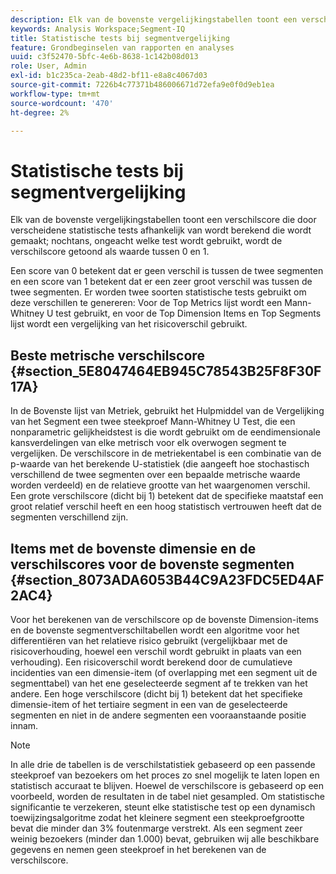 ```yaml
---
description: Elk van de bovenste vergelijkingstabellen toont een verschilscore die door verscheidene statistische tests afhankelijk van wordt berekend die wordt gemaakt; nochtans, ongeacht welke test wordt gebruikt, wordt de verschilscore getoond als waarde tussen 0 en 1.
keywords: Analysis Workspace;Segment-IQ
title: Statistische tests bij segmentvergelijking
feature: Grondbeginselen van rapporten en analyses
uuid: c3f52470-5bfc-4e6b-8638-1c142b08d013
role: User, Admin
exl-id: b1c235ca-2eab-48d2-bf11-e8a8c4067d03
source-git-commit: 7226b4c77371b486006671d72efa9e0f0d9eb1ea
workflow-type: tm+mt
source-wordcount: '470'
ht-degree: 2%

---
```


# Statistische tests bij segmentvergelijking

Elk van de bovenste vergelijkingstabellen toont een verschilscore die door verscheidene statistische tests afhankelijk van wordt berekend die wordt gemaakt; nochtans, ongeacht welke test wordt gebruikt, wordt de verschilscore getoond als waarde tussen 0 en 1.

Een score van 0 betekent dat er geen verschil is tussen de twee segmenten en een score van 1 betekent dat er een zeer groot verschil was tussen de twee segmenten. Er worden twee soorten statistische tests gebruikt om deze verschillen te genereren: Voor de Top Metrics lijst wordt een Mann-Whitney U test gebruikt, en voor de Top Dimension Items en Top Segments lijst wordt een vergelijking van het risicoverschil gebruikt.

## Beste metrische verschilscore {#section_5E8047464EB945C78543B25F8F30F17A}

In de Bovenste lijst van Metriek, gebruikt het Hulpmiddel van de Vergelijking van het Segment een twee steekproef Mann-Whitney U Test, die een nonparametric gelijkheidstest is die wordt gebruikt om de eendimensionale kansverdelingen van elke metrisch voor elk overwogen segment te vergelijken. De verschilscore in de metriekentabel is een combinatie van de p-waarde van het berekende U-statistiek (die aangeeft hoe stochastisch verschillend de twee segmenten over een bepaalde metrische waarde worden verdeeld) en de relatieve grootte van het waargenomen verschil. Een grote verschilscore (dicht bij 1) betekent dat de specifieke maatstaf een groot relatief verschil heeft en een hoog statistisch vertrouwen heeft dat de segmenten verschillend zijn.

## Items met de bovenste dimensie en de verschilscores voor de bovenste segmenten {#section_8073ADA6053B44C9A23FDC5ED4AF2AC4}

Voor het berekenen van de verschilscore op de bovenste Dimension-items en de bovenste segmentverschiltabellen wordt een algoritme voor het differentiëren van het relatieve risico gebruikt (vergelijkbaar met de risicoverhouding, hoewel een verschil wordt gebruikt in plaats van een verhouding). Een risicoverschil wordt berekend door de cumulatieve incidenties van een dimensie-item (of overlapping met een segment uit de segmenttabel) van het ene geselecteerde segment af te trekken van het andere. Een hoge verschilscore (dicht bij 1) betekent dat het specifieke dimensie-item of het tertiaire segment in een van de geselecteerde segmenten en niet in de andere segmenten een vooraanstaande positie innam.

>[!NOTE]
>
>In alle drie de tabellen is de verschilstatistiek gebaseerd op een passende steekproef van bezoekers om het proces zo snel mogelijk te laten lopen en statistisch accuraat te blijven. Hoewel de verschilscore is gebaseerd op een voorbeeld, worden de resultaten in de tabel niet gesampled. Om statistische significantie te verzekeren, steunt elke statistische test op een dynamisch toewijzingsalgoritme zodat het kleinere segment een steekproefgrootte bevat die minder dan 3% foutenmarge verstrekt. Als een segment zeer weinig bezoekers (minder dan 1.000) bevat, gebruiken wij alle beschikbare gegevens en nemen geen steekproef in het berekenen van de verschilscore.
